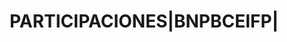 ---
layout: asset
title: PARTICIPACIONES|BNPBCEIFP|                                  
isin: FR0013263811
---